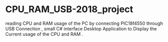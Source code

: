 # CPU_RAM_USB-2018_project

reading CPU and RAM usage of the PC by connecting PIC18f4550 through USB
Connection , small C# interface Desktop Application to Display the Current usage of the CPU and RAM .
